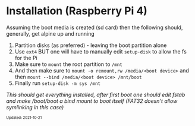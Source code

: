 Installation (Raspberry Pi 4)
===

Assuming the boot media is created (sd card) then the following should,
generally, get alpine up and running

1. Partition disks (as preferred) - leaving the boot partition alone
2. Use `ext4` BUT one will have to manually edit `setup-disk` to allow the fs for the Pi
3. Make sure to `mount` the root partition to `/mnt`
4. And then make sure to `mount -o remount,rw /media/<boot device>` and then `mount --bind /media/<boot device> /mnt/boot`
5. Finally run `setup-disk -m sys /mnt`

_This should get everything installed, after first boot one should edit fstab and
make /boot/boot a bind mount to boot itself (FAT32 doesn't allow symlinking in this case)_

<sub><sup>Updated: 2021-10-21</sup></sub>
